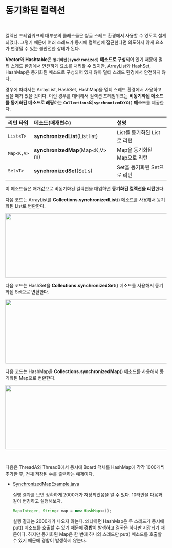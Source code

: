 # 동기화된 컬렉션
<br/>

컬렉션 프레임워크의 대부분의 클래스들은 싱글 스레드 환경에서 사용할 수 있도록 설계되었다.
그렇기 때문에 여러 스레드가 동시에 컬렉션에 접근한다면 의도하지 않게 요소가 변경될 수 있는 불안전한 상태가 된다.

**Vector**와 **Hashtable**은 **`동기화된(synchronized)` 메소드로 구성**되어 있기 때문에 멀티 스레드 환경에서 안전하게 요소를 처리할 수 있지만,
ArrayList와 HashSet, HashMap은 동기화된 메소드로 구성되어 있지 않아 멀티 스레드 환경에서 안전하지 않다.

경우에 따라서는 ArrayList, HashSet, HashMap을 멀티 스레드 환경에서 사용하고 싶을 때가 있을 것이다.
이런 경우를 대비해서 컬렉션 프레임워크는 **비동기화된 메소드를 동기화된 메소드로 래핑**하는 **`Collections`의 `synchronizedXXX()` 메소드**를 제공한다.

|리턴 타입|메소드(매개변수)|설명|
|:---|:---|:---|
|`List<T>`|**synchronizedList**(List<T> list)|List를 동기화된 List로 리턴|
|`Map<K,V>`|**synchronizedMap**(Map<K,V> m)|Map을 동기화된 Map으로 리턴|
|`Set<T>`|**synchronizedSet**(Set<T> s)|Set을 동기화된 Set으로 리턴|

이 메소드들은 매개값으로 비동기화된 컬렉션을 대입하면 **동기화된 컬렉션을 리턴**한다.
<br/>

다음 코드는 ArrayList를 **Collections.synchronizedList**() 메소드를 사용해서 동기화된 List로 변환한다.

<img src="https://github.com/silxbro/java/assets/142463332/c09cc6a5-f358-4c03-b25a-364ccc7e90fb" width="550" height="200"/><br/>

다음 코드는 HashSet을 **Collections.synchronizedSet**() 메소드를 사용해서 동기화된 Set으로 변환한다.

<img src="https://github.com/silxbro/java/assets/142463332/62a9bee3-601d-4a29-b0dd-7cd8b796a4c4" width="550" height="200"/><br/>

다음 코드는 HashMap을 **Collections.synchronizedMap**() 메소드를 사용해서 동기화된 Map으로 변환한다.

<img src="https://github.com/silxbro/java/assets/142463332/95415bb3-b810-4209-9009-cabbe0f32e74" width="550" height="200"/><br/>

<br/>

다음은 ThreadA와 ThreadB에서 동시에 Board 객체를 HashMap에 각각 1000개씩 추가한 후, 전체 저장된 수를 출력하는 예제이다.
- [SynchronizedMapExample.java](https://github.com/silxbro/java/blob/main/src/thisisjava/ch15/sec07/SynchronizedMapExample.java)
  
  실행 결과를 보면 정확하게 2000개가 저장되었음을 알 수 있다. 10라인을 다음과 같이 변경하고 실행해보자.
  
  ```java
  Map<Integer, String> map = new HashMap<>();
  ```
  실행 결과는 2000개가 나오지 않는다. 왜냐하면 HashMap은 두 스레드가 동시에 put() 메소드를 호출할 수 있기 때문에 **경합**이 발생하고 결국은 하나만 저장되기 때문이다.
  하지만 동기화된 Map은 한 번에 하나의 스레드만 put() 메소드를 호출할 수 있기 때문에 경합이 발생하지 않는다.
